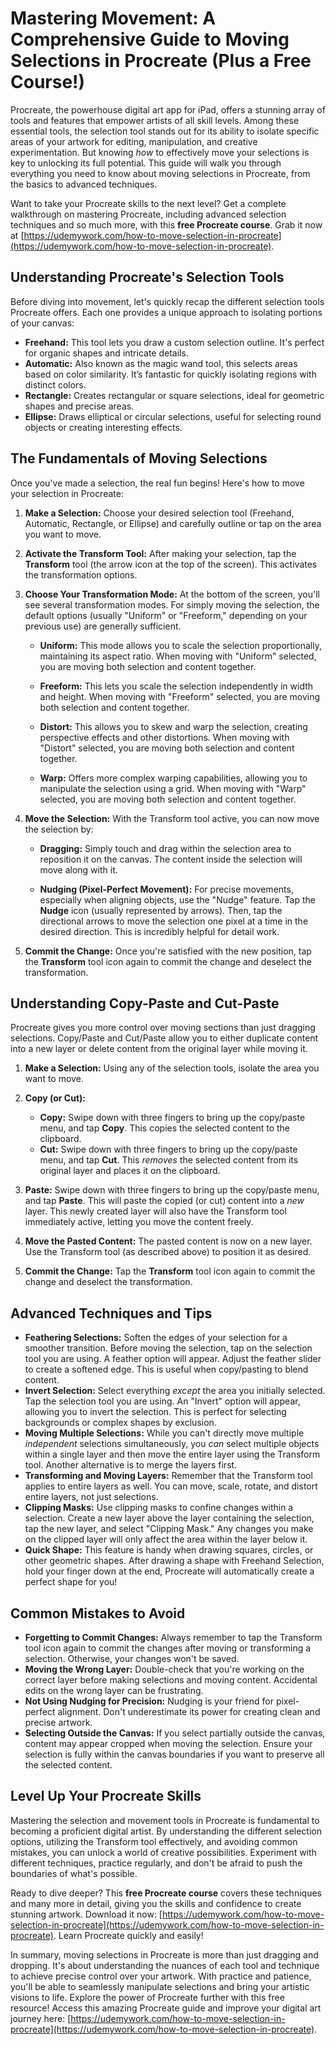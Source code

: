 # Mastering Movement: A Comprehensive Guide to Moving Selections in Procreate (Plus a Free Course!)

Procreate, the powerhouse digital art app for iPad, offers a stunning array of tools and features that empower artists of all skill levels. Among these essential tools, the selection tool stands out for its ability to isolate specific areas of your artwork for editing, manipulation, and creative experimentation. But knowing *how* to effectively move your selections is key to unlocking its full potential. This guide will walk you through everything you need to know about moving selections in Procreate, from the basics to advanced techniques.

Want to take your Procreate skills to the next level? Get a complete walkthrough on mastering Procreate, including advanced selection techniques and so much more, with this **free Procreate course**. Grab it now at [https://udemywork.com/how-to-move-selection-in-procreate](https://udemywork.com/how-to-move-selection-in-procreate).

## Understanding Procreate's Selection Tools

Before diving into movement, let's quickly recap the different selection tools Procreate offers. Each one provides a unique approach to isolating portions of your canvas:

*   **Freehand:** This tool lets you draw a custom selection outline. It's perfect for organic shapes and intricate details.
*   **Automatic:** Also known as the magic wand tool, this selects areas based on color similarity. It’s fantastic for quickly isolating regions with distinct colors.
*   **Rectangle:** Creates rectangular or square selections, ideal for geometric shapes and precise areas.
*   **Ellipse:** Draws elliptical or circular selections, useful for selecting round objects or creating interesting effects.

## The Fundamentals of Moving Selections

Once you've made a selection, the real fun begins! Here's how to move your selection in Procreate:

1.  **Make a Selection:** Choose your desired selection tool (Freehand, Automatic, Rectangle, or Ellipse) and carefully outline or tap on the area you want to move.

2.  **Activate the Transform Tool:** After making your selection, tap the **Transform** tool (the arrow icon at the top of the screen). This activates the transformation options.

3.  **Choose Your Transformation Mode:** At the bottom of the screen, you'll see several transformation modes.  For simply moving the selection, the default options (usually "Uniform" or "Freeform," depending on your previous use) are generally sufficient.

    *   **Uniform:** This mode allows you to scale the selection proportionally, maintaining its aspect ratio. When moving with "Uniform" selected, you are moving both selection and content together.

    *   **Freeform:** This lets you scale the selection independently in width and height. When moving with "Freeform" selected, you are moving both selection and content together.

    *   **Distort:** This allows you to skew and warp the selection, creating perspective effects and other distortions. When moving with "Distort" selected, you are moving both selection and content together.

    *   **Warp:**  Offers more complex warping capabilities, allowing you to manipulate the selection using a grid. When moving with "Warp" selected, you are moving both selection and content together.

4.  **Move the Selection:** With the Transform tool active, you can now move the selection by:

    *   **Dragging:** Simply touch and drag within the selection area to reposition it on the canvas. The content inside the selection will move along with it.

    *   **Nudging (Pixel-Perfect Movement):** For precise movements, especially when aligning objects, use the "Nudge" feature.  Tap the **Nudge** icon (usually represented by arrows). Then, tap the directional arrows to move the selection one pixel at a time in the desired direction. This is incredibly helpful for detail work.

5.  **Commit the Change:** Once you're satisfied with the new position, tap the **Transform** tool icon again to commit the change and deselect the transformation.

## Understanding Copy-Paste and Cut-Paste

Procreate gives you more control over moving sections than just dragging selections.  Copy/Paste and Cut/Paste allow you to either duplicate content into a new layer or delete content from the original layer while moving it.

1.  **Make a Selection:** Using any of the selection tools, isolate the area you want to move.

2.  **Copy (or Cut):**
    *   **Copy:**  Swipe down with three fingers to bring up the copy/paste menu, and tap **Copy**. This copies the selected content to the clipboard.
    *   **Cut:** Swipe down with three fingers to bring up the copy/paste menu, and tap **Cut**. This *removes* the selected content from its original layer and places it on the clipboard.

3.  **Paste:**  Swipe down with three fingers to bring up the copy/paste menu, and tap **Paste**. This will paste the copied (or cut) content into a *new* layer. This newly created layer will also have the Transform tool immediately active, letting you move the content freely.

4.  **Move the Pasted Content:**  The pasted content is now on a new layer. Use the Transform tool (as described above) to position it as desired.

5.  **Commit the Change:** Tap the **Transform** tool icon again to commit the change and deselect the transformation.

## Advanced Techniques and Tips

*   **Feathering Selections:** Soften the edges of your selection for a smoother transition.  Before moving the selection, tap on the selection tool you are using. A feather option will appear.  Adjust the feather slider to create a softened edge.  This is useful when copy/pasting to blend content.
*   **Invert Selection:** Select everything *except* the area you initially selected. Tap the selection tool you are using. An "Invert" option will appear, allowing you to invert the selection. This is perfect for selecting backgrounds or complex shapes by exclusion.
*   **Moving Multiple Selections:**  While you can't directly move multiple *independent* selections simultaneously, you *can* select multiple objects within a single layer and then move the entire layer using the Transform tool.  Another alternative is to merge the layers first.
*   **Transforming and Moving Layers:** Remember that the Transform tool applies to entire layers as well. You can move, scale, rotate, and distort entire layers, not just selections.
*   **Clipping Masks:** Use clipping masks to confine changes within a selection. Create a new layer above the layer containing the selection, tap the new layer, and select "Clipping Mask." Any changes you make on the clipped layer will only affect the area within the layer below it.
*   **Quick Shape:** This feature is handy when drawing squares, circles, or other geometric shapes. After drawing a shape with Freehand Selection, hold your finger down at the end, Procreate will automatically create a perfect shape for you!

## Common Mistakes to Avoid

*   **Forgetting to Commit Changes:**  Always remember to tap the Transform tool icon again to commit the changes after moving or transforming a selection.  Otherwise, your changes won't be saved.
*   **Moving the Wrong Layer:** Double-check that you're working on the correct layer before making selections and moving content. Accidental edits on the wrong layer can be frustrating.
*   **Not Using Nudging for Precision:** Nudging is your friend for pixel-perfect alignment. Don't underestimate its power for creating clean and precise artwork.
*   **Selecting Outside the Canvas:** If you select partially outside the canvas, content may appear cropped when moving the selection. Ensure your selection is fully within the canvas boundaries if you want to preserve all the selected content.

## Level Up Your Procreate Skills

Mastering the selection and movement tools in Procreate is fundamental to becoming a proficient digital artist. By understanding the different selection options, utilizing the Transform tool effectively, and avoiding common mistakes, you can unlock a world of creative possibilities. Experiment with different techniques, practice regularly, and don't be afraid to push the boundaries of what's possible.

Ready to dive deeper? This **free Procreate course** covers these techniques and many more in detail, giving you the skills and confidence to create stunning artwork. Download it now: [https://udemywork.com/how-to-move-selection-in-procreate](https://udemywork.com/how-to-move-selection-in-procreate). Learn Procreate quickly and easily!

In summary, moving selections in Procreate is more than just dragging and dropping. It's about understanding the nuances of each tool and technique to achieve precise control over your artwork. With practice and patience, you'll be able to seamlessly manipulate selections and bring your artistic visions to life. Explore the power of Procreate further with this free resource! Access this amazing Procreate guide and improve your digital art journey here: [https://udemywork.com/how-to-move-selection-in-procreate](https://udemywork.com/how-to-move-selection-in-procreate).
